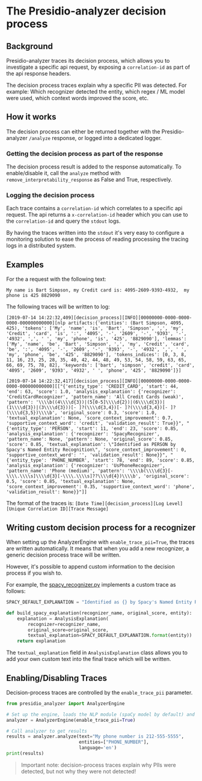 # The Presidio-analyzer decision process

## Background

Presidio-analyzer traces its decision process, which allows you to investigate a specific api request, by exposing a `correlation-id` as part of the api response headers.

The decision process traces explain why a specific PII was detected. For example: Which recognizer detected the entity, which regex / ML model were used, which context words improved the score, etc.

## How it works

The decision process can either be returned together with the Presidio-analyzer `/analyze` response, or logged into a dedicated logger.

### Getting the decision process as part of the response

The decision process result is added to the response automatically.
To enable/disable it, call the `analyze` method with `remove_interpretability_response` as False and True, respectively.

### Logging the decision process

Each trace contains a `correlation-id` which correlates to a specific api request. The api returns a `x-correlation-id` header which you can use to the `correlation-id` and query the `stdout` logs.

By having the traces written into the `stdout` it's very easy to configure a monitoring solution to ease the process of reading processing the tracing logs in a distributed system.

## Examples

For the a request with the following text:

```
My name is Bart Simpson, my Credit card is: 4095-2609-9393-4932,  my phone is 425 8829090 
```

The following traces will be written to log:

```
[2019-07-14 14:22:32,409][decision_process][INFO][00000000-0000-0000-0000-000000000000][nlp artifacts:{'entities': (Bart Simpson, 4095, 425), 'tokens': ['My', 'name', 'is', 'Bart', 'Simpson', ',', 'my', 'Credit', 'card', 'is', ':', '4095', '-', '2609', '-', '9393', '-', '4932', ',', ' ', 'my', 'phone', 'is', '425', '8829090'], 'lemmas': ['My', 'name', 'be', 'Bart', 'Simpson', ',', 'my', 'Credit', 'card', 'be', ':', '4095', '-', '2609', '-', '9393', '-', '4932', ',', ' ', 'my', 'phone', 'be', '425', '8829090'], 'tokens_indices': [0, 3, 8, 11, 16, 23, 25, 28, 35, 40, 42, 44, 48, 49, 53, 54, 58, 59, 63, 65, 66, 69, 75, 78, 82], 'keywords': ['bart', 'simpson', 'credit', 'card', '4095', '2609', '9393', '4932', ' ', 'phone', '425', '8829090']}]

[2019-07-14 14:22:32,417][decision_process][INFO][00000000-0000-0000-0000-000000000000][["{'entity_type': 'CREDIT_CARD', 'start': 44, 'end': 63, 'score': 1.0, 'analysis_explanation': {'recognizer': 'CreditCardRecognizer', 'pattern_name': 'All Credit Cards (weak)', 'pattern': '\\\\b((4\\\\d{3})|(5[0-5]\\\\d{2})|(6\\\\d{3})|(1\\\\d{3})|(3\\\\d{3}))[- ]?(\\\\d{3,4})[- ]?(\\\\d{3,4})[- ]?(\\\\d{3,5})\\\\b', 'original_score': 0.3, 'score': 1.0, 'textual_explanation': None, 'score_context_improvement': 0.7, 'supportive_context_word': 'credit', 'validation_result': True}}", "{'entity_type': 'PERSON', 'start': 11, 'end': 23, 'score': 0.85, 'analysis_explanation': {'recognizer': 'SpacyRecognizer', 'pattern_name': None, 'pattern': None, 'original_score': 0.85, 'score': 0.85, 'textual_explanation': \"Identified as PERSON by Spacy's Named Entity Recognition\", 'score_context_improvement': 0, 'supportive_context_word': '', 'validation_result': None}}", "{'entity_type': 'PHONE_NUMBER', 'start': 78, 'end': 89, 'score': 0.85, 'analysis_explanation': {'recognizer': 'UsPhoneRecognizer', 'pattern_name': 'Phone (medium)', 'pattern': '\\\\b(\\\\d{3}[-\\\\.\\\\s]\\\\d{3}[-\\\\.\\\\s]??\\\\d{4})\\\\b', 'original_score': 0.5, 'score': 0.85, 'textual_explanation': None, 'score_context_improvement': 0.35, 'supportive_context_word': 'phone', 'validation_result': None}}"]]
```

The format of the traces is: `[Date Time][decision_process][Log Level][Unique Correlation ID][Trace Message]`

## Writing custom decision process for a recognizer

When setting up the AnalyzerEngine with `enable_trace_pii=True`, the traces are written automatically. It means that when you add a new recognizer, a generic decision process trace will be written.

However, it's possible to append custom information to the decision process if you wish to.

For example, the [spacy_recognizer.py](https://github.com/microsoft/presidio/blob/master/presidio-analyzer/presidio_analyzer/predefined_recognizers/spacy_recognizer.py) implements a custom trace as follows:

```python
SPACY_DEFAULT_EXPLANATION = "Identified as {} by Spacy's Named Entity Recognition"

def build_spacy_explanation(recognizer_name, original_score, entity):
    explanation = AnalysisExplanation(
        recognizer=recognizer_name,
        original_score=original_score,
        textual_explanation=SPACY_DEFAULT_EXPLANATION.format(entity))
    return explanation
```

The `textual_explanation` field in `AnalysisExplanation` class allows you to add your own custom text into the final trace which will be written.

## Enabling/Disabling Traces

Decision-process traces are controlled by the `enable_trace_pii` parameter.

```python
from presidio_analyzer import AnalyzerEngine

# Set up the engine, loads the NLP module (spaCy model by default) and other PII recognizers
analyzer = AnalyzerEngine(enable_trace_pii=True)

# Call analyzer to get results
results = analyzer.analyze(text="My phone number is 212-555-5555",
                           entities=["PHONE_NUMBER"],
                           language='en')
print(results)
```

> Important note: decision-process traces explain why PIIs were detected, but not why they were not detected!
